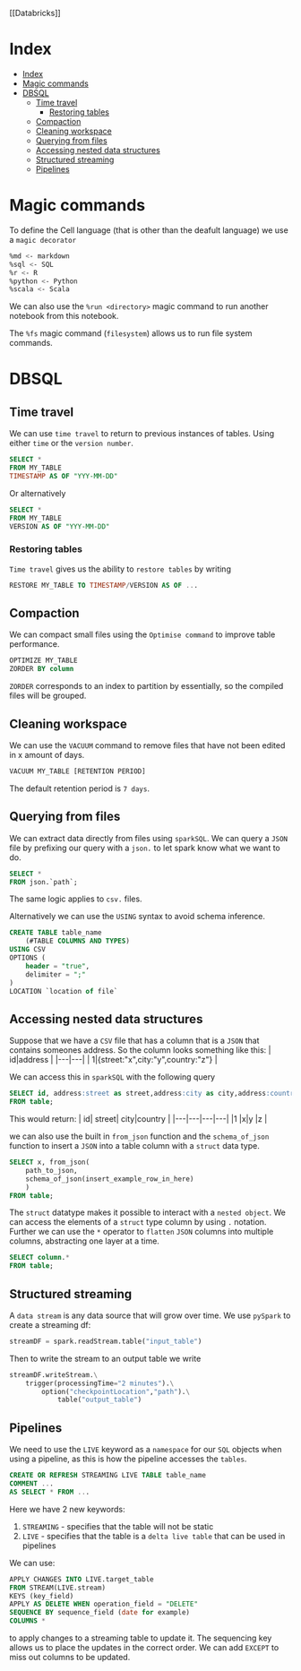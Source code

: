 [[Databricks]]

# Index

- [Index](#index)
- [Magic commands](#magic-commands)
- [DBSQL](#dbsql)
  - [Time travel](#time-travel)
    - [Restoring tables](#restoring-tables)
  - [Compaction](#compaction)
  - [Cleaning workspace](#cleaning-workspace)
  - [Querying from files](#querying-from-files)
  - [Accessing nested data structures](#accessing-nested-data-structures)
  - [Structured streaming](#structured-streaming)
  - [Pipelines](#pipelines)

# Magic commands

To define the Cell language (that is other than the deafult language) we use a `magic decorator`

```sh
%md <- markdown
%sql <- SQL
%r <- R
%python <- Python
%scala <- Scala
```

We can also use the `%run <directory>` magic command to run another notebook from this notebook.

The `%fs` magic command (`filesystem`) allows us to run file system commands.

# DBSQL

## Time travel

We can use `time travel` to return to previous instances of tables. Using either `time` or the `version number`.

```SQL
SELECT *
FROM MY_TABLE
TIMESTAMP AS OF "YYY-MM-DD"
```

Or alternatively

```SQL
SELECT *
FROM MY_TABLE
VERSION AS OF "YYY-MM-DD"
```

### Restoring tables

`Time travel` gives us the ability to `restore tables` by writing

```SQL
RESTORE MY_TABLE TO TIMESTAMP/VERSION AS OF ...
```

## Compaction

We can compact small files using the `Optimise command` to improve table performance.

```SQL
OPTIMIZE MY_TABLE
ZORDER BY column
```

`ZORDER` corresponds to an index to partition by essentially, so the compiled files will be grouped.

## Cleaning workspace

We can use the `VACUUM` command to remove files that have not been edited in x amount of days.

```SQL
VACUUM MY_TABLE [RETENTION PERIOD]
```

The default retention period is `7 days`.

## Querying from files

We can extract data directly from files using `sparkSQL`. We can query a `JSON` file by prefixing our query with a `json.` to let spark know what we want to do.

```SQL
SELECT *
FROM json.`path`;
```

The same logic applies to `csv.` files.

Alternatively we can use the `USING` syntax to avoid schema inference.

```SQL
CREATE TABLE table_name
	(#TABLE COLUMNS AND TYPES)
USING CSV
OPTIONS (
	header = "true",
	delimiter = ";"
)
LOCATION `location of file`
```

## Accessing nested data structures

Suppose that we have a `CSV` file that has a column that is a `JSON` that contains someones address. So the column looks something like this:
| id|address |
|---|---|
| 1|{street:"x",city:"y",country:"z"} |

We can access this in `sparkSQL` with the following query

```SQL
SELECT id, address:street as street,address:city as city,address:country as country
FROM table;
```

This would return:
| id| street| city|country |
|---|---|---|---|
|1 |x|y |z |

we can also use the built in `from_json` function and the `schema_of_json` function to insert a `JSON` into a table column with a `struct` data type.

```SQL
SELECT x, from_json(
	path_to_json,
	schema_of_json(insert_example_row_in_here)
	)
FROM table;
```

The `struct` datatype makes it possible to interact with a `nested object`. We can access the elements of a `struct` type column by using `.` notation. Further we can use the `*` operator to `flatten` `JSON` columns into multiple columns, abstracting one layer at a time.

```SQL
SELECT column.*
FROM table;
```

## Structured streaming

A `data stream` is any data source that will grow over time. We use `pySpark` to create a streaming df:

```python
streamDF = spark.readStream.table("input_table")
```

Then to write the stream to an output table we write

```python
streamDF.writeStream.\
	trigger(processingTime="2 minutes").\
		option("checkpointLocation","path").\
			table("output_table")
```

## Pipelines

We need to use the `LIVE` keyword as a `namespace` for our `SQL` objects when using a pipeline, as this is how the pipeline accesses the `tables`.

```SQL
CREATE OR REFRESH STREAMING LIVE TABLE table_name
COMMENT ...
AS SELECT * FROM ...
```

Here we have 2 new keywords:

1. `STREAMING` - specifies that the table will not be static
2. `LIVE` - specifies that the table is a `delta live table` that can be used in pipelines

We can use:

```SQL
APPLY CHANGES INTO LIVE.target_table
FROM STREAM(LIVE.stream)
KEYS (key_field)
APPLY AS DELETE WHEN operation_field = "DELETE"
SEQUENCE BY sequence_field (date for example)
COLUMNS *
```

to apply changes to a streaming table to update it. The sequencing key allows us to place the updates in the correct order. We can add `EXCEPT` to miss out columns to be updated.
